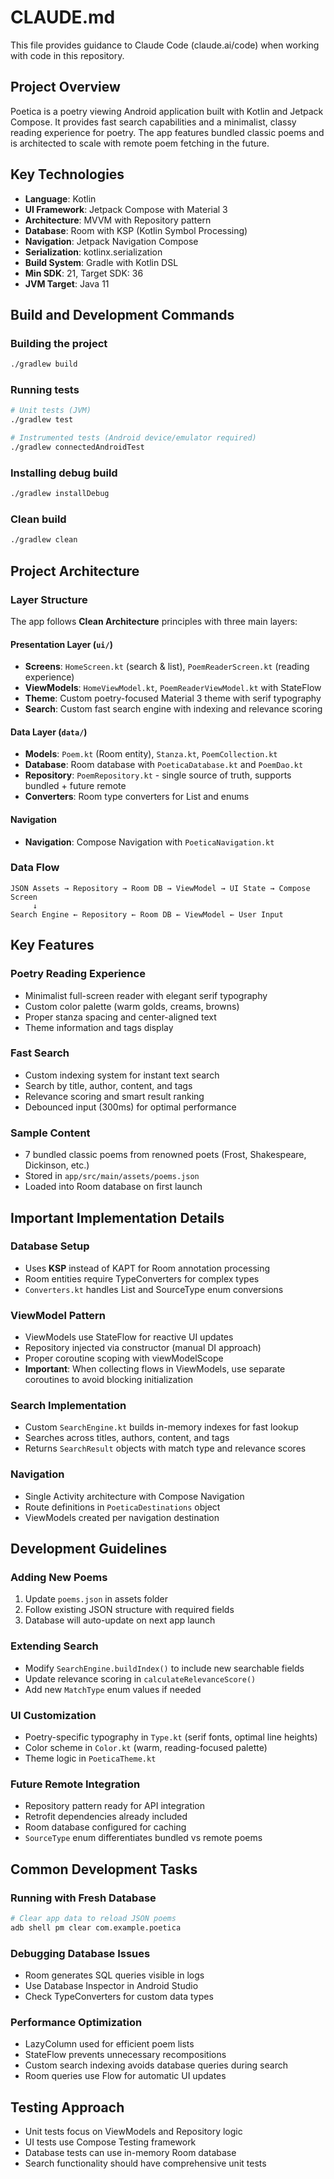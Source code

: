 # CLAUDE.md

This file provides guidance to Claude Code (claude.ai/code) when working with code in this repository.

## Project Overview

Poetica is a poetry viewing Android application built with Kotlin and Jetpack Compose. It provides fast search capabilities and a minimalist, classy reading experience for poetry. The app features bundled classic poems and is architected to scale with remote poem fetching in the future.

## Key Technologies
- **Language**: Kotlin
- **UI Framework**: Jetpack Compose with Material 3
- **Architecture**: MVVM with Repository pattern
- **Database**: Room with KSP (Kotlin Symbol Processing)
- **Navigation**: Jetpack Navigation Compose
- **Serialization**: kotlinx.serialization
- **Build System**: Gradle with Kotlin DSL
- **Min SDK**: 21, Target SDK: 36
- **JVM Target**: Java 11

## Build and Development Commands

### Building the project
```bash
./gradlew build
```

### Running tests
```bash
# Unit tests (JVM)
./gradlew test

# Instrumented tests (Android device/emulator required)
./gradlew connectedAndroidTest
```

### Installing debug build
```bash
./gradlew installDebug
```

### Clean build
```bash
./gradlew clean
```

## Project Architecture

### Layer Structure
The app follows **Clean Architecture** principles with three main layers:

#### Presentation Layer (`ui/`)
- **Screens**: `HomeScreen.kt` (search & list), `PoemReaderScreen.kt` (reading experience)
- **ViewModels**: `HomeViewModel.kt`, `PoemReaderViewModel.kt` with StateFlow
- **Theme**: Custom poetry-focused Material 3 theme with serif typography
- **Search**: Custom fast search engine with indexing and relevance scoring

#### Data Layer (`data/`)
- **Models**: `Poem.kt` (Room entity), `Stanza.kt`, `PoemCollection.kt`
- **Database**: Room database with `PoeticaDatabase.kt` and `PoemDao.kt`
- **Repository**: `PoemRepository.kt` - single source of truth, supports bundled + future remote
- **Converters**: Room type converters for List<String> and enums

#### Navigation
- **Navigation**: Compose Navigation with `PoeticaNavigation.kt`

### Data Flow
```
JSON Assets → Repository → Room DB → ViewModel → UI State → Compose Screen
     ↓
Search Engine ← Repository ← Room DB ← ViewModel ← User Input
```

## Key Features

### Poetry Reading Experience
- Minimalist full-screen reader with elegant serif typography
- Custom color palette (warm golds, creams, browns)
- Proper stanza spacing and center-aligned text
- Theme information and tags display

### Fast Search
- Custom indexing system for instant text search
- Search by title, author, content, and tags
- Relevance scoring and smart result ranking
- Debounced input (300ms) for optimal performance

### Sample Content
- 7 bundled classic poems from renowned poets (Frost, Shakespeare, Dickinson, etc.)
- Stored in `app/src/main/assets/poems.json`
- Loaded into Room database on first launch

## Important Implementation Details

### Database Setup
- Uses **KSP** instead of KAPT for Room annotation processing
- Room entities require TypeConverters for complex types
- `Converters.kt` handles List<String> and SourceType enum conversions

### ViewModel Pattern
- ViewModels use StateFlow for reactive UI updates
- Repository injected via constructor (manual DI approach)
- Proper coroutine scoping with viewModelScope
- **Important**: When collecting flows in ViewModels, use separate coroutines to avoid blocking initialization

### Search Implementation
- Custom `SearchEngine.kt` builds in-memory indexes for fast lookup
- Searches across titles, authors, content, and tags
- Returns `SearchResult` objects with match type and relevance scores

### Navigation
- Single Activity architecture with Compose Navigation
- Route definitions in `PoeticaDestinations` object
- ViewModels created per navigation destination

## Development Guidelines

### Adding New Poems
1. Update `poems.json` in assets folder
2. Follow existing JSON structure with required fields
3. Database will auto-update on next app launch

### Extending Search
- Modify `SearchEngine.buildIndex()` to include new searchable fields
- Update relevance scoring in `calculateRelevanceScore()`
- Add new `MatchType` enum values if needed

### UI Customization
- Poetry-specific typography in `Type.kt` (serif fonts, optimal line heights)
- Color scheme in `Color.kt` (warm, reading-focused palette)
- Theme logic in `PoeticaTheme.kt`

### Future Remote Integration
- Repository pattern ready for API integration
- Retrofit dependencies already included
- Room database configured for caching
- `SourceType` enum differentiates bundled vs remote poems

## Common Development Tasks

### Running with Fresh Database
```bash
# Clear app data to reload JSON poems
adb shell pm clear com.example.poetica
```

### Debugging Database Issues
- Room generates SQL queries visible in logs
- Use Database Inspector in Android Studio
- Check TypeConverters for custom data types

### Performance Optimization
- LazyColumn used for efficient poem lists
- StateFlow prevents unnecessary recompositions  
- Custom search indexing avoids database queries during search
- Room queries use Flow for automatic UI updates

## Testing Approach
- Unit tests focus on ViewModels and Repository logic
- UI tests use Compose Testing framework
- Database tests can use in-memory Room database
- Search functionality should have comprehensive unit tests